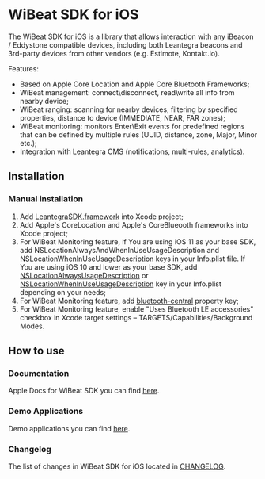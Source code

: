 # WiBeat SDK for iOS #

The WiBeat SDK for iOS is a library that allows interaction with any iBeacon / Eddystone compatible devices, including both Leantegra beacons and 3rd-party devices from other vendors (e.g. Estimote, Kontakt.io).

Features:
- Based on Apple Core Location and Apple Core Bluetooth Frameworks;
- WiBeat management: connect\disconnect, read\write all info from nearby device;
- WiBeat ranging: scanning for nearby devices, filtering by specified properties, distance to device (IMMEDIATE, NEAR, FAR zones);
- WiBeat monitoring: monitors Enter\Exit events for predefined regions that can be defined by multiple rules (UUID, distance, zone, Major, Minor etc.);
- Integration with Leantegra CMS (notifications, multi-rules, analytics).

## Installation

### Manual installation

1. Add [LeantegraSDK.framework](https://github.com/leantegra/iOSWiBeatSDK/blob/master/WiBeatSDK/LeantegraSDK.framework) into Xcode project; 
2. Add Apple's CoreLocation and Apple's CoreBlueooth frameworks into Xcode project;
3. For WiBeat Monitoring feature, if You are using iOS 11 as your base SDK, add NSLocationAlwaysAndWhenInUseUsageDescription and [NSLocationWhenInUseUsageDescription](https://developer.apple.com/library/content/documentation/General/Reference/InfoPlistKeyReference/Articles/CocoaKeys.html#//apple_ref/doc/uid/TP40009251-SW26) keys in your Info.plist file.
   If You are using iOS 10 and lower as your base SDK, add [NSLocationAlwaysUsageDescription](https://developer.apple.com/library/ios/documentation/General/Reference/InfoPlistKeyReference/Articles/CocoaKeys.html#//apple_ref/doc/uid/TP40009251-SW18) or [NSLocationWhenInUseUsageDescription](https://developer.apple.com/library/content/documentation/General/Reference/InfoPlistKeyReference/Articles/CocoaKeys.html#//apple_ref/doc/uid/TP40009251-SW26) key in your Info.plist depending on your needs;
4. For WiBeat Monitoring feature, add [bluetooth-central](https://developer.apple.com/library/content/documentation/NetworkingInternetWeb/Conceptual/CoreBluetooth_concepts/CoreBluetoothBackgroundProcessingForIOSApps/PerformingTasksWhileYourAppIsInTheBackground.html#//apple_ref/doc/uid/TP40013257-CH7-SW7) property key;
5. For WiBeat Monitoring feature, enable "Uses Bluetooth LE accessories" checkbox in Xcode target settings – TARGETS/Capabilities/Background Modes.

## How to use

### Documentation

Apple Docs for WiBeat SDK you can find [here](http://leantegra.github.io/iOSWiBeatSDK/AppleDocs/).

### Demo Applications

Demo applications you can find [here](https://github.com/leantegra/iOSWiBeatSDK/tree/master/Demos).

### Changelog

The list of changes in WiBeat SDK for iOS located in [CHANGELOG](https://github.com/leantegra/iOSWiBeatSDK/blob/master/CHANGELOG.md).
